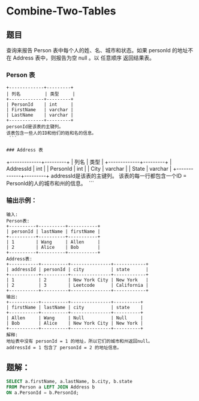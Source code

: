 # Combine-Two-Tables

## 题目
查询来报告 Person 表中每个人的姓、名、城市和状态。如果 personId 的地址不在 Address 表中，则报告为空  null 。以 任意顺序 返回结果表。  

### Person 表
```
+-------------+---------+
| 列名         | 类型     |
+-------------+---------+
| PersonId    | int     |
| FirstName   | varchar |
| LastName    | varchar |
+-------------+---------+
personId是该表的主键列。
该表包含一些人的ID和他们的姓和名的信息。
 ```

### Address 表
```
+-------------+---------+
| 列名         | 类型    |
+-------------+---------+
| AddressId   | int     |
| PersonId    | int     |
| City        | varchar |
| State       | varchar |
+-------------+---------+
addressId是该表的主键列。
该表的每一行都包含一个ID = PersonId的人的城市和州的信息。
 ```

### 输出示例：
```
输入: 
Person表:
+----------+----------+-----------+
| personId | lastName | firstName |
+----------+----------+-----------+
| 1        | Wang     | Allen     |
| 2        | Alice    | Bob       |
+----------+----------+-----------+
Address表:
+-----------+----------+---------------+------------+
| addressId | personId | city          | state      |
+-----------+----------+---------------+------------+
| 1         | 2        | New York City | New York   |
| 2         | 3        | Leetcode      | California |
+-----------+----------+---------------+------------+
输出: 
+-----------+----------+---------------+----------+
| firstName | lastName | city          | state    |
+-----------+----------+---------------+----------+
| Allen     | Wang     | Null          | Null     |
| Bob       | Alice    | New York City | New York |
+-----------+----------+---------------+----------+
解释: 
地址表中没有 personId = 1 的地址，所以它们的城市和州返回null。
addressId = 1 包含了 personId = 2 的地址信息。
```

## 题解：
```sql
SELECT a.firstName, a.lastName, b.city, b.state
FROM Person a LEFT JOIN Address b 
ON a.PersonId = b.PersonId;
```